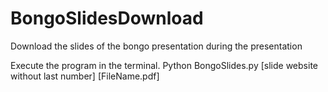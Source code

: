 # BongoSlidesDownload
 Download the slides of the bongo presentation during the presentation


Execute the program in the terminal.
Python BongoSlides.py [slide website without last number] [FileName.pdf]